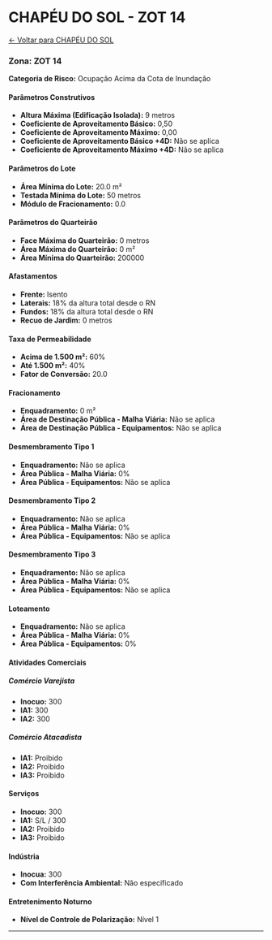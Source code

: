 # CHAPÉU DO SOL - ZOT 14

[← Voltar para CHAPÉU DO SOL](./index.md)

### Zona: ZOT 14

**Categoria de Risco:** Ocupação Acima da Cota de Inundação

#### Parâmetros Construtivos

- **Altura Máxima (Edificação Isolada):** 9 metros
- **Coeficiente de Aproveitamento Básico:** 0,50
- **Coeficiente de Aproveitamento Máximo:** 0,00
- **Coeficiente de Aproveitamento Básico +4D:** Não se aplica
- **Coeficiente de Aproveitamento Máximo +4D:** Não se aplica

#### Parâmetros do Lote

- **Área Mínima do Lote:** 20.0 m²
- **Testada Mínima do Lote:** 50 metros
- **Módulo de Fracionamento:** 0.0

#### Parâmetros do Quarteirão

- **Face Máxima do Quarteirão:** 0 metros
- **Área Máxima do Quarteirão:** 0 m²
- **Área Mínima do Quarteirão:** 200000

#### Afastamentos

- **Frente:** Isento
- **Laterais:** 18% da altura total desde o RN
- **Fundos:** 18% da altura total desde o RN
- **Recuo de Jardim:** 0 metros

#### Taxa de Permeabilidade

- **Acima de 1.500 m²:** 60%
- **Até 1.500 m²:** 40%
- **Fator de Conversão:** 20.0

#### Fracionamento

- **Enquadramento:** 0 m²
- **Área de Destinação Pública - Malha Viária:** Não se aplica
- **Área de Destinação Pública - Equipamentos:** Não se aplica

#### Desmembramento Tipo 1

- **Enquadramento:** Não se aplica
- **Área Pública - Malha Viária:** 0%
- **Área Pública - Equipamentos:** Não se aplica

#### Desmembramento Tipo 2

- **Enquadramento:** Não se aplica
- **Área Pública - Malha Viária:** 0%
- **Área Pública - Equipamentos:** Não se aplica

#### Desmembramento Tipo 3

- **Enquadramento:** Não se aplica
- **Área Pública - Malha Viária:** 0%
- **Área Pública - Equipamentos:** Não se aplica

#### Loteamento

- **Enquadramento:** Não se aplica
- **Área Pública - Malha Viária:** 0%
- **Área Pública - Equipamentos:** 0%

#### Atividades Comerciais

##### Comércio Varejista
- **Inocuo:** 300
- **IA1:** 300
- **IA2:** 300

##### Comércio Atacadista
- **IA1:** Proibido
- **IA2:** Proibido
- **IA3:** Proibido

#### Serviços

- **Inocuo:** 300
- **IA1:** S/L / 300
- **IA2:** Proibido
- **IA3:** Proibido

#### Indústria

- **Inocua:** 300
- **Com Interferência Ambiental:** Não especificado

#### Entretenimento Noturno

- **Nível de Controle de Polarização:** Nível 1

---
